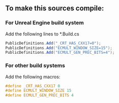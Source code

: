 ## To make this sources compile:

### For Unreal Engine build system
 Add the following lines to *.Build.cs

```C#
PublicDefinitions.Add("_CRT_HAS_CXX17=0");
PublicDefinitions.Add("ECMULT_WINDOW_SIZE=15");
PublicDefinitions.Add("ECMULT_GEN_PREC_BITS=4");
```

### For other build systems
Add the following macros:
```c++
#define _CRT_HAS_CXX17 0
#define ECMULT_WINDOW_SIZE 15
#define ECMULT_GEN_PREC_BITS 4
```

